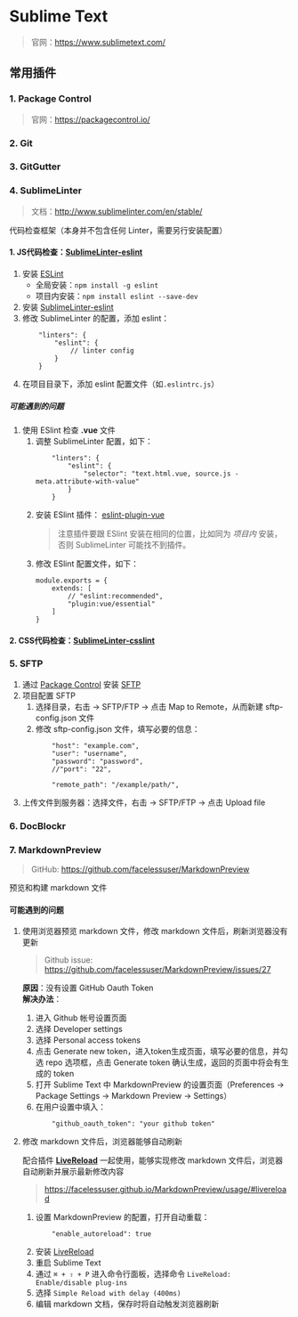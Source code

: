 # Sublime Text

> 官网：https://www.sublimetext.com/


## 常用插件

### 1. Package Control

> 官网：https://packagecontrol.io/


### 2. Git


### 3. GitGutter


### 4. SublimeLinter

> 文档：http://www.sublimelinter.com/en/stable/

代码检查框架（本身并不包含任何 Linter，需要另行安装配置）

#### 1. JS代码检查：**[SublimeLinter-eslint](https://packagecontrol.io/packages/SublimeLinter-eslint)**

1. 安装 [ESLint](https://eslint.org/)
    * 全局安装：`npm install -g eslint`
    * 项目内安装：`npm install eslint --save-dev`
2. 安装 [SublimeLinter-eslint](https://packagecontrol.io/packages/SublimeLinter-eslint)
3. 修改 SublimeLinter 的配置，添加 eslint：
    ```
        "linters": {
            "eslint": {
                // linter config
            }
        }
    ```
4. 在项目目录下，添加 eslint 配置文件（如`.eslintrc.js`）

##### 可能遇到的问题

1. 使用 ESlint 检查 **.vue** 文件
    1. 调整 SublimeLinter 配置，如下：
        ```
            "linters": {
                "eslint": {
                    "selector": "text.html.vue, source.js - meta.attribute-with-value"
                }
            }
        ```
    2. 安装 ESlint 插件： [eslint-plugin-vue](https://github.com/vuejs/eslint-plugin-vue)
        > 注意插件要跟 ESlint 安装在相同的位置，比如同为 *项目内* 安装，否则 SublimeLinter 可能找不到插件。
    3. 修改 ESlint 配置文件，如下：
        ```
        module.exports = {
            extends: [
                // "eslint:recommended",
                "plugin:vue/essential"
            ]
        }
        ```

#### 2. CSS代码检查：**[SublimeLinter-csslint](https://packagecontrol.io/packages/SublimeLinter-csslint)**


### 5. SFTP

1. 通过 [Package Control](https://packagecontrol.io/) 安装 [SFTP](https://packagecontrol.io/packages/SFTP)
2. 项目配置 SFTP
    1. 选择目录，右击 -> SFTP/FTP -> 点击 Map to Remote，从而新建 sftp-config.json 文件
    2. 修改 sftp-config.json 文件，填写必要的信息：
        ```
            "host": "example.com",
            "user": "username",
            "password": "password",
            //"port": "22",

            "remote_path": "/example/path/",
        ```
3. 上传文件到服务器：选择文件，右击 -> SFTP/FTP -> 点击 Upload file


### 6. DocBlockr


### 7. Markdown​Preview

> GitHub: https://github.com/facelessuser/MarkdownPreview

预览和构建 markdown 文件

#### 可能遇到的问题

1. 使用浏览器预览 markdown 文件，修改 markdown 文件后，刷新浏览器没有更新

    > Github issue: https://github.com/facelessuser/MarkdownPreview/issues/27

    **原因**：没有设置 GitHub Oauth Token  
    **解决办法**：  
    1. 进入 Github 帐号设置页面
    2. 选择 Developer settings
    3. 选择 Personal access tokens
    4. 点击 Generate new token，进入token生成页面，填写必要的信息，并勾选 repo 选项框，点击 Generate token 确认生成，返回的页面中将会有生成的 token
    5. 打开 Sublime Text 中 Markdown​Preview 的设置页面（Preferences -> Package Settings -> Markdown Preview -> Settings）
    6. 在用户设置中填入：
        ```
            "github_oauth_token": "your github token"
        ```

2. 修改 markdown 文件后，浏览器能够自动刷新

    配合插件 **[Live​Reload](https://packagecontrol.io/packages/LiveReload)** 一起使用，能够实现修改 markdown 文件后，浏览器自动刷新并展示最新修改内容

    > https://facelessuser.github.io/MarkdownPreview/usage/#livereload

    1. 设置 Markdown​Preview 的配置，打开自动重载：
        ```
            "enable_autoreload": true
        ```
    2. 安装 [Live​Reload](https://packagecontrol.io/packages/LiveReload)
    3. 重启 Sublime Text
    4. 通过 `⌘ + ⇧ + P` 进入命令行面板，选择命令 `LiveReload: Enable/disable plug-ins`
    5. 选择 `Simple Reload with delay (400ms)`
    6. 编辑 markdown 文档，保存时将自动触发浏览器刷新

